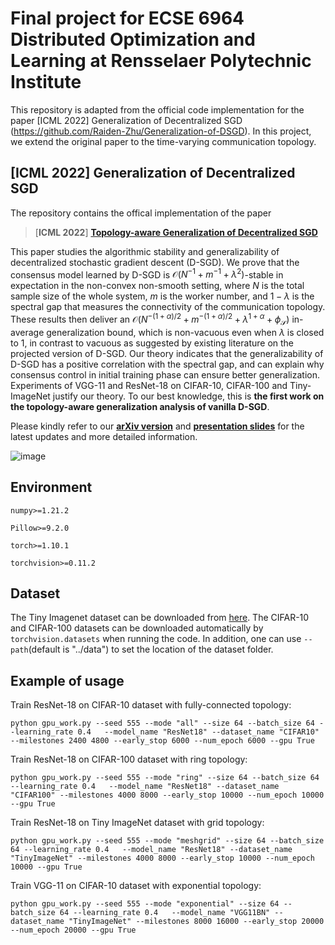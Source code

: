 # Final project for ECSE 6964 Distributed Optimization and Learning at Rensselaer Polytechnic Institute
This repository is adapted from the official code implementation for the paper [ICML 2022] Generalization of Decentralized SGD (https://github.com/Raiden-Zhu/Generalization-of-DSGD). 
In this project, we extend the original paper to the time-varying communication topology.

## [ICML 2022] Generalization of Decentralized SGD

The repository contains the offical implementation of the paper

> [**ICML 2022**] [**Topology-aware Generalization of Decentralized SGD**](https://arxiv.org/pdf/2206.12680.pdf)

This paper studies the algorithmic stability and generalizability of decentralized stochastic gradient descent (D-SGD). We prove that the consensus model learned by D-SGD is $\mathcal{O}{(N^{-1}+m^{-1} +\lambda^2)}$-stable in expectation in the non-convex non-smooth setting, where $N$ is the total sample size of the whole system, $m$ is the worker number, and $1-\lambda$ is the spectral gap that measures the connectivity of the communication topology. These results then deliver an $\mathcal{O}{(N^{-(1+\alpha)/2}+m^{-(1+\alpha)/2}+\lambda^{1+\alpha} + \phi_{\mathcal{S}})}$ in-average generalization bound, which is non-vacuous even when $\lambda$ is closed to $1$, in contrast to vacuous as suggested by existing literature on the projected version of D-SGD. Our theory indicates that the generalizability of D-SGD has a positive correlation with the spectral gap, and can explain why consensus control in initial training phase can ensure better generalization. Experiments of VGG-11 and ResNet-18 on CIFAR-10, CIFAR-100 and Tiny-ImageNet justify our theory. To our best knowledge, this is **the first work on the topology-aware generalization analysis of vanilla D-SGD**.

Please kindly refer to our [**arXiv version**](https://arxiv.org/pdf/2206.12680.pdf) and [**presentation slides**](https://github.com/Raiden-Zhu/Generalization-of-DSGD/blob/main/Slides_ICML2022_Generalization_of_D_SGD.pdf) for the latest updates and more detailed information.

![image](https://github.com/Raiden-Zhu/Generalization-of-DSGD/blob/main/Poster_ICML2022_Generalization_of_D_SGD_v8.png)

## Environment

```
numpy>=1.21.2

Pillow>=9.2.0

torch>=1.10.1

torchvision>=0.11.2
```

## Dataset
The Tiny Imagenet dataset can be downloaded from [here](https://paperswithcode.com/dataset/tiny-imagenet). The CIFAR-10 and CIFAR-100 datasets can be downloaded automatically by ```torchvision.datasets``` when running the code.
In addition, one can use ```--path```(default is "../data") to set the location of the dataset folder.

## Example of usage
Train ResNet-18 on CIFAR-10 dataset with fully-connected topology:
```
python gpu_work.py --seed 555 --mode "all" --size 64 --batch_size 64 --learning_rate 0.4   --model_name "ResNet18" --dataset_name "CIFAR10" --milestones 2400 4800 --early_stop 6000 --num_epoch 6000 --gpu True
```
Train ResNet-18 on CIFAR-100 dataset with ring topology:
```
python gpu_work.py --seed 555 --mode "ring" --size 64 --batch_size 64 --learning_rate 0.4   --model_name "ResNet18" --dataset_name "CIFAR100" --milestones 4000 8000 --early_stop 10000 --num_epoch 10000 --gpu True
```
Train ResNet-18 on Tiny ImageNet dataset with grid topology:
```
python gpu_work.py --seed 555 --mode "meshgrid" --size 64 --batch_size 64 --learning_rate 0.4   --model_name "ResNet18" --dataset_name "TinyImageNet" --milestones 4000 8000 --early_stop 10000 --num_epoch 10000 --gpu True
```
Train VGG-11 on CIFAR-10 dataset with exponential topology:
```
python gpu_work.py --seed 555 --mode "exponential" --size 64 --batch_size 64 --learning_rate 0.4   --model_name "VGG11BN" --dataset_name "TinyImageNet" --milestones 8000 16000 --early_stop 20000 --num_epoch 20000 --gpu True


